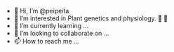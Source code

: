- 👋 Hi, I’m @peipeita
- 👀 I’m interested in Plant genetics and physiology. 🌾 🌷
- 🌱 I’m currently learning ...
- 💞️ I’m looking to collaborate on ...
- 📫 How to reach me ...

<!---
peipeita/peipeita is a ✨ special ✨ repository because its `README.md` (this file) appears on your GitHub profile.
You can click the Preview link to take a look at your changes.
--->
